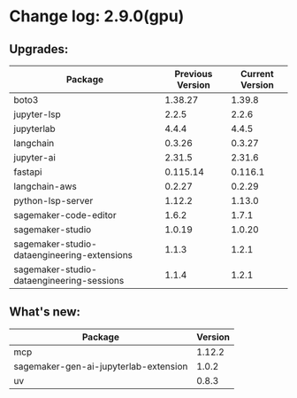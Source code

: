 # Change log: 2.9.0(gpu)

## Upgrades: 

Package | Previous Version | Current Version
---|---|---
boto3|1.38.27|1.39.8
jupyter-lsp|2.2.5|2.2.6
jupyterlab|4.4.4|4.4.5
langchain|0.3.26|0.3.27
jupyter-ai|2.31.5|2.31.6
fastapi|0.115.14|0.116.1
langchain-aws|0.2.27|0.2.29
python-lsp-server|1.12.2|1.13.0
sagemaker-code-editor|1.6.2|1.7.1
sagemaker-studio|1.0.19|1.0.20
sagemaker-studio-dataengineering-extensions|1.1.3|1.2.1
sagemaker-studio-dataengineering-sessions|1.1.4|1.2.1

## What's new: 

Package | Version 
---|---
mcp|1.12.2
sagemaker-gen-ai-jupyterlab-extension|1.0.2
uv|0.8.3
